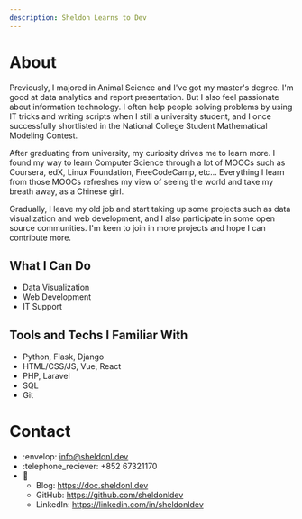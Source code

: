```yaml
---
description: Sheldon Learns to Dev
---
```


# About

Previously, I majored in Animal Science and I've got my master's degree. I'm good at data analytics and report presentation. But I also feel passionate about information technology. I often help people solving problems by using IT tricks and writing scripts when I still a university student, and I once successfully shortlisted in the National College Student Mathematical Modeling Contest. 

After graduating from university, my curiosity drives me to learn more. I found my way to learn Computer Science through a lot of MOOCs such as Coursera, edX, Linux Foundation, FreeCodeCamp, etc... Everything I learn from those MOOCs refreshes my view of seeing the world and take my breath away, as a Chinese girl. 

Gradually, I leave my old job and start taking up some projects such as data visualization and web development, and I also participate in some open source communities. I'm keen to join in more projects and hope I can contribute more.


## What I Can Do

- Data Visualization
- Web Development
- IT Support

## Tools and Techs  I Familiar With

- Python, Flask, Django
- HTML/CSS/JS, Vue, React
- PHP, Laravel
- SQL
- Git

# Contact

- :envelop: info@sheldonl.dev
- :telephone_reciever: +852 67321170
- :link:
  - Blog: <https://doc.sheldonl.dev>
  - GitHub: <https://github.com/sheldonldev>
  - LinkedIn: <https://linkedin.com/in/sheldonldev>



